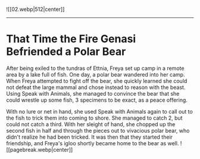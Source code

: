![[02.webp|512|center]]

---------------------------------
# That Time the Fire Genasi Befriended a Polar Bear
After being exiled to the tundras of Ettnia, Freya set up camp in  a remote area by a lake full of fish. One day, a polar bear wandered into her camp. When Freya attempted to fight off the bear, she quickly learned she could not defeat the large mammal and chose instead to reason with the beast. Using Speak with Animals, she managed to convince the bear that she could wrestle up some fish, 3 specimens to be exact, as a peace offering.

With no lure or net in hand, she used Speak with Animals again to call out to the fish to trick them into coming to shore. She managed to catch 2, but could not catch a third. With her sleight of hand, she chopped up the second fish in half and through the pieces out to vivacious polar bear, who didn't realize he had been tricked. It was then that they started their friendship, and Freya's igloo shortly became home to the bear as well.
![[pagebreak.webp|center]]

